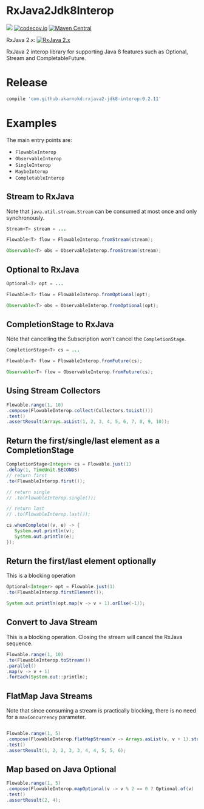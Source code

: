 # RxJava2Jdk8Interop


<a href='https://travis-ci.org/akarnokd/RxJava2Jdk8Interop/builds'><img src='https://travis-ci.org/akarnokd/RxJava2Jdk8Interop.svg?branch=master'></a>
[![codecov.io](http://codecov.io/github/akarnokd/RxJava2Jdk8Interop/coverage.svg?branch=master)](http://codecov.io/github/akarnokd/RxJava2Jdk8Interop?branch=master)
[![Maven Central](https://maven-badges.herokuapp.com/maven-central/com.github.akarnokd/rxjava2-jdk8-interop/badge.svg)](https://maven-badges.herokuapp.com/maven-central/com.github.akarnokd/rxjava2-jdk8-interop)

RxJava 2.x: [![RxJava 2.x](https://maven-badges.herokuapp.com/maven-central/io.reactivex.rxjava2/rxjava/badge.svg)](https://maven-badges.herokuapp.com/maven-central/io.reactivex.rxjava2/rxjava)

RxJava 2 interop library for supporting Java 8 features such as Optional, Stream and CompletableFuture.

# Release

```groovy
compile 'com.github.akarnokd:rxjava2-jdk8-interop:0.2.11'
```

# Examples

The main entry points are:

  - `FlowableInterop`
  - `ObservableInterop`
  - `SingleInterop`
  - `MaybeInterop`
  - `CompletableInterop`

## Stream to RxJava

Note that `java.util.stream.Stream` can be consumed at most once and only
synchronously.

```java
Stream<T> stream = ...

Flowable<T> flow = FlowableInterop.fromStream(stream);

Observable<T> obs = ObservableInterop.fromStream(stream);
```

## Optional to RxJava

```java
Optional<T> opt = ...

Flowable<T> flow = FlowableInterop.fromOptional(opt);

Observable<T> obs = ObservableInterop.fromOptional(opt);
```

## CompletionStage to RxJava

Note that cancelling the Subscription won't cancel the `CompletionStage`.

```java
CompletionStage<T> cs = ...

Flowable<T> flow = FlowableInterop.fromFuture(cs);

Observable<T> flow = ObservableInterop.fromFuture(cs);
```

## Using Stream Collectors

```java
Flowable.range(1, 10)
.compose(FlowableInterop.collect(Collectors.toList()))
.test()
.assertResult(Arrays.asList(1, 2, 3, 4, 5, 6, 7, 8, 9, 10));
```

## Return the first/single/last element as a CompletionStage

```java
CompletionStage<Integer> cs = Flowable.just(1)
.delay(1, TimeUnit.SECONDS)
// return first
.to(FlowableInterop.first());

// return single
// .to(FlowableInterop.single());

// return last
// .to(FlowableInterop.last());

cs.whenComplete((v, e) -> {
   System.out.println(v);
   System.out.println(e);
});
```

## Return the first/last element optionally

This is a blocking operation

```java
Optional<Integer> opt = Flowable.just(1)
.to(FlowableInterop.firstElement());

System.out.println(opt.map(v -> v + 1).orElse(-1));
```

## Convert to Java Stream

This is a blocking operation. Closing the stream will cancel the RxJava sequence.

```java
Flowable.range(1, 10)
.to(FlowableInterop.toStream())
.parallel()
.map(v -> v + 1)
.forEach(System.out::println);
```

## FlatMap Java Streams

Note that since consuming a stream is practically blocking, there is no need
for a `maxConcurrency` parameter.

```java

Flowable.range(1, 5)
.compose(FlowableInterop.flatMapStream(v -> Arrays.asList(v, v + 1).stream()))
.test()
.assertResult(1, 2, 2, 3, 3, 4, 4, 5, 5, 6);
```

## Map based on Java Optional

```java
Flowable.range(1, 5)
.compose(FlowableInterop.mapOptional(v -> v % 2 == 0 ? Optional.of(v) : Optional.empty()))
.test()
.assertResult(2, 4);
```
